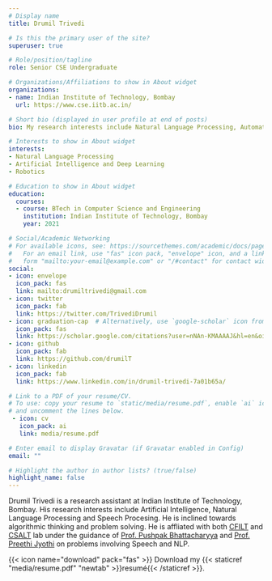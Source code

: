 ```yaml
---
# Display name
title: Drumil Trivedi

# Is this the primary user of the site?
superuser: true

# Role/position/tagline
role: Senior CSE Undergraduate 

# Organizations/Affiliations to show in About widget
organizations:
- name: Indian Institute of Technology, Bombay
  url: https://www.cse.iitb.ac.in/

# Short bio (displayed in user profile at end of posts)
bio: My research interests include Natural Language Processing, Automatic Speech Recognition and Deep Learning.

# Interests to show in About widget
interests:
- Natural Language Processing
- Artificial Intelligence and Deep Learning 
- Robotics

# Education to show in About widget
education:
  courses:
  - course: BTech in Computer Science and Engineering
    institution: Indian Institute of Technology, Bombay
    year: 2021

# Social/Academic Networking
# For available icons, see: https://sourcethemes.com/academic/docs/page-builder/#icons
#   For an email link, use "fas" icon pack, "envelope" icon, and a link in the
#   form "mailto:your-email@example.com" or "/#contact" for contact widget.
social:
- icon: envelope
  icon_pack: fas
  link: mailto:drumiltrivedi@gmail.com
- icon: twitter
  icon_pack: fab
  link: https://twitter.com/TrivediDrumil
- icon: graduation-cap  # Alternatively, use `google-scholar` icon from `ai` icon pack
  icon_pack: fas
  link: https://scholar.google.com/citations?user=nNAn-KMAAAAJ&hl=en&oi=ao
- icon: github
  icon_pack: fab
  link: https://github.com/drumilT
- icon: linkedin
  icon_pack: fab
  link: https://www.linkedin.com/in/drumil-trivedi-7a01b65a/

# Link to a PDF of your resume/CV.
# To use: copy your resume to `static/media/resume.pdf`, enable `ai` icons in `params.toml`, 
# and uncomment the lines below.
 - icon: cv
   icon_pack: ai
   link: media/resume.pdf

# Enter email to display Gravatar (if Gravatar enabled in Config)
email: ""

# Highlight the author in author lists? (true/false)
highlight_name: false
---
```


Drumil Trivedi is a research assistant at Indian Institute of Technology, Bombay. His research interests include Artificial Intelligence, Natural Language Processing and Speech Procesing. He is inclined towards algorithmic thinking and problem solving. He is affliated with both <a href="http://www.cfilt.iitb.ac.in/">CFILT</a> and <a href="https://www.cse.iitb.ac.in/~pjyothi/csalt/">CSALT</a> lab under the guidance of
<a href="https://www.cse.iitb.ac.in/~pb/">Prof. Pushpak Bhattacharyya</a> and <a href="https://www.cse.iitb.ac.in/~pjyothi/">Prof. Preethi Jyothi</a> on problems involving Speech and NLP.


{{< icon name="download" pack="fas" >}} Download my {{< staticref "media/resume.pdf" "newtab" >}}resumé{{< /staticref >}}.
